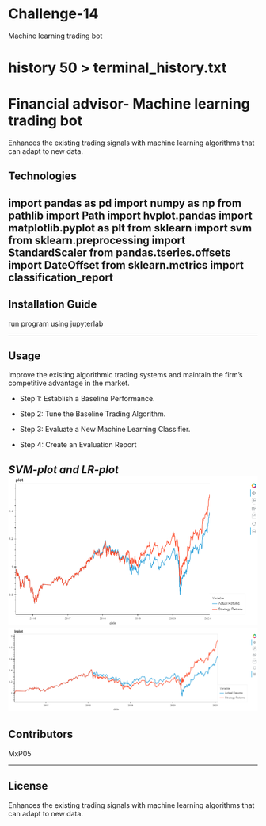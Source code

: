 # Challenge-14
Machine learning trading bot
# history 50 > terminal_history.txt

# Financial advisor- Machine learning trading bot
Enhances the existing trading signals with machine learning algorithms that can adapt to new data.
## Technologies

import pandas as pd
import numpy as np
from pathlib import Path
import hvplot.pandas
import matplotlib.pyplot as plt
from sklearn import svm
from sklearn.preprocessing import StandardScaler
from pandas.tseries.offsets import DateOffset
from sklearn.metrics import classification_report
---

## Installation Guide
run program using jupyterlab

---

## Usage
Improve the existing algorithmic trading systems and maintain the firm’s competitive advantage in the market.




* Step 1: Establish a Baseline Performance.

* Step 2: Tune the Baseline Trading Algorithm.

* Step 3: Evaluate a New Machine Learning Classifier.

* Step 4: Create an Evaluation Report

*SVM-plot and  LR-plot*
![SVM](https://github.com/MxP05/Challenge-14/blob/main/Resources/svm.png?raw=true)
![LR](https://github.com/MxP05/Challenge-14/blob/main/Resources/lrplot.png?raw=true)
---

## Contributors

MxP05

---

## License
Enhances the existing trading signals with machine learning algorithms that can adapt to new data.